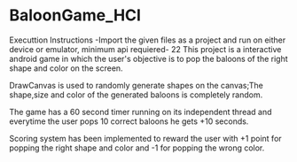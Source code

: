 # BaloonGame_HCI
Executtion Instructions
  -Import the given files as a project and run on either device or emulator, minimum api requiered- 22
This project is a interactive android game in which the user's objective is to pop the baloons of the right shape and color on the screen.

DrawCanvas is used to randomly generate shapes on the canvas;The shape,size and color of the generated baloons is completely random.

The game has a 60 second timer running on its independent thread and everytime the user pops 10 correct baloons he gets +10 seconds.

Scoring system has been implemented to reward the user with +1 point for popping the right shape and color and -1 for popping the wrong color.
